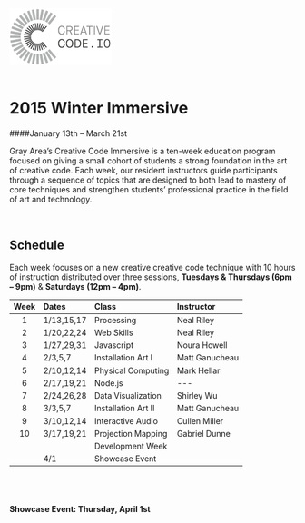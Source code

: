 ![](img/ccio.png)  
<br>

# 2015 Winter Immersive
####January 13th – March 21st 

Gray Area’s Creative Code Immersive is a ten-week education program focused on giving a small cohort of students a strong foundation in the art of creative code. Each week, our resident instructors guide participants through a sequence of topics that are designed to both lead to mastery of core techniques and strengthen students’ professional practice in the field of art and technology.

<br>

## Schedule

Each week focuses on a new creative creative code technique with 10 hours of
instruction distributed over three sessions, **Tuesdays & Thursdays (6pm – 9pm)** & **Saturdays (12pm – 4pm)**.


| Week | Dates | Class | Instructor |
| :----: | :----- | :----- | :---------- |
| 1 | 1/13,15,17 | Processing | Neal Riley |
| 2 | 1/20,22,24 | Web Skills  | Neal Riley |
| 3 | 1/27,29,31 | Javascript | Noura Howell |
| 4 | 2/3,5,7 | Installation Art I | Matt Ganucheau |
| 5 | 2/10,12,14 | Physical Computing | Mark Hellar |
| 6 | 2/17,19,21 | Node.js | --- |
| 7 | 2/24,26,28 | Data Visualization | Shirley Wu |
| 8 | 3/3,5,7 | Installation Art II | Matt Ganucheau |
| 9 | 3/10,12,14 | Interactive Audio | Cullen Miller |
| 10 | 3/17,19,21 | Projection Mapping | Gabriel Dunne |
|  |  | Development Week |  |
|  | 4/1| Showcase Event |  |

<br>
<br>

#### Showcase Event:   Thursday, April 1st
